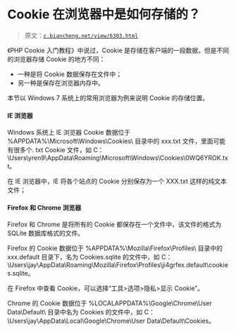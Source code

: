 # Cookie 在浏览器中是如何存储的？

> 原文：[`c.biancheng.net/view/6303.html`](http://c.biancheng.net/view/6303.html)

《PHP Cookie 入门教程》中说过，Cookie 是存储在客户端的一段数据，但是不同的浏览器存储 Cookie 的地方不同：

*   一种是将 Cookie 数据保存在文件中；
*   另一种是保存在浏览器内存中。

本节以 Windows 7 系统上的常用浏览器为例来说明 Cookie 的存储位置。

#### IE 浏览器

Windows 系统上 IE 浏览器 Cookie 数据位于 %APPDATA%\Microsoft\Windows\Cookies\ 目录中的 xxx.txt 文件，里面可能有很多个. txt Cookie 文件，如 C：\Users\yren9\AppData\Roaming\Microsoft\Windows\Cookies\0WQ6YROK.txt。

在 IE 浏览器中，IE 将各个站点的 Cookie 分别保存为一个 XXX.txt 这样的纯文本文件；

#### Firefox 和 Chrome 浏览器

Firefox 和 Chrome 是将所有的 Cookie 都保存在一个文件中，该文件的格式为 SQLite 数据库格式的文件。

Firefox 的 Cookie 数据位于 %APPDATA%\Mozilla\Firefox\Profiles\ 目录中的 xxx.default 目录下，名为 Cookies.sqlite 的文件中，如 C：\Users\jay\AppData\Roaming\Mozilla\Firefox\Profiles\ji4grfex.default\cookies.sqlite。

在 Firefox 中查看 Cookie，可以选择“工具>选项>隐私>显示 Cookie”。

Chrome 的 Cookie 数据位于 %LOCALAPPDATA%\Google\Chrome\User Data\Default\ 目录中名为 Cookies 的文件中，如 C：\Users\jay\AppData\Local\Google\Chrome\User Data\Default\Cookies。